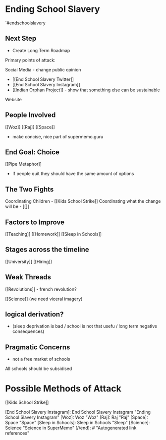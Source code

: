 
# Ending School Slavery

`#endschoolslavery

## Next Step
- Create Long Term Roadmap


Primary points of attack:
 



Social Media - change public opinion
- [[End School Slavery Twitter]]
- [[End School Slavery Instagram]]
- [[Indian Orphan Project]] - show that something else can be sustainable

Website

## People Involved
[[Woz]]
[[Raj]]
[[Space]]


- make concise, nice part of supermemo.guru


 



## End Goal: Choice
[[Pipe Metaphor]]

- If people quit they should have the same amount of options






## The Two Fights
Coordinating Children - [[Kids School Strike]]
Coordinating what the change will be - [[]]






## Factors to Improve


[[Teaching]]
[[Homework]]
[[Sleep in Schools]]



## Stages across the timeline




[[University]]
[[Hiring]]





## Weak Threads
[[Revolutions]]
	- french revolution?
	
[[Science]]
(we need viceral imagery)
##  logical derivation? 

- (sleep deprivation is bad / school is not that usefu / long term negative consequences)


## Pragmatic Concerns
- not a free market of schools


All schools should be subsidised


# Possible Methods of Attack
[[Kids School Strike]]


[//begin]: # "Autogenerated link references for markdown compatibility"
[End School Slavery Instagram]: End School Slavery Instagram "Ending School Slavery Instagram"
[Woz]: Woz "Woz"
[Raj]: Raj "Raj"
[Space]: Space "Space"
[Sleep in Schools]: Sleep in Schools "Sleep"
[Science]: Science "Science in SuperMemo"
[//end]: # "Autogenerated link references"